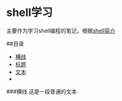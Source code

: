 shell学习
===========================
主要作为学习shell编程的笔记，根据[shell简介](http://c.biancheng.net/cpp/view/6994.html "悬停显示")

##目录
* [横线](#横线)
* [标题](#标题)
* [文本](#文本)
* 



###横线
这是一段普通的文本
